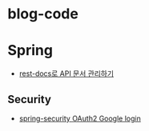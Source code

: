 # blog-code

# Spring

- [rest-docs로 API 문서 관리하기](https://github.com/TeTedo/blog-code/tree/main/spring-rest-docs)

## Security

- [spring-security OAuth2 Google login]( https://github.com/TeTedo/blog-code/tree/main/spring-security-oauth)
